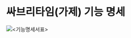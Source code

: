 # 싸브리타임(가제) 기능 명세

![<기능명세서표>](https://lab.ssafy.com/s08-webmobile1-sub1/S08P11A602/-/blob/main/Document/%EA%B8%B0%EB%8A%A5%20%EB%AA%85%EC%84%B8/assets/function_specification.png)
